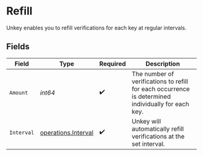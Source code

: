 # Refill

Unkey enables you to refill verifications for each key at regular intervals.


## Fields

| Field                                                                                              | Type                                                                                               | Required                                                                                           | Description                                                                                        |
| -------------------------------------------------------------------------------------------------- | -------------------------------------------------------------------------------------------------- | -------------------------------------------------------------------------------------------------- | -------------------------------------------------------------------------------------------------- |
| `Amount`                                                                                           | *int64*                                                                                            | :heavy_check_mark:                                                                                 | The number of verifications to refill for each occurrence is determined individually for each key. |
| `Interval`                                                                                         | [operations.Interval](../../../pkg/models/operations/interval.md)                                  | :heavy_check_mark:                                                                                 | Unkey will automatically refill verifications at the set interval.                                 |